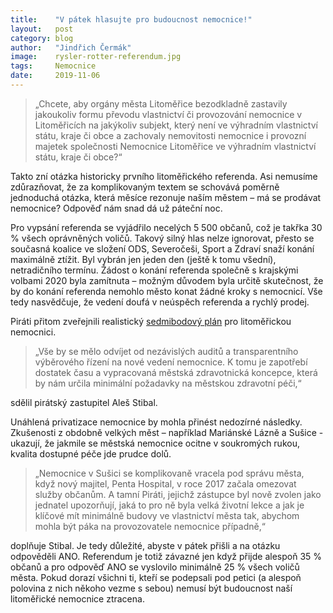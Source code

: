 ```yaml
---
title:	  "V pátek hlasujte pro budoucnost nemocnice!"
layout:	  post
category: blog
author:	  "Jindřich Čermák"
image:	  rysler-rotter-referendum.jpg
tags:	  Nemocnice
date:	  2019-11-06
---
```

>„Chcete, aby orgány města Litoměřice bezodkladně zastavily jakoukoliv formu převodu vlastnictví či provozování nemocnice v Litoměřicích na jakýkoliv subjekt, který není ve výhradním vlastnictví státu, kraje či obce a zachovaly nemovitosti nemocnice i provozní majetek společnosti Nemocnice Litoměřice ve výhradním vlastnictví státu, kraje či obce?“

Takto zní otázka historicky prvního litoměřického referenda. Asi nemusíme zdůrazňovat, že za komplikovaným textem se schovává poměrně jednoduchá otázka, která měsíce rezonuje naším městem – má se prodávat nemocnice? Odpověď nám snad dá už páteční noc.

Pro vypsání referenda se vyjádřilo necelých 5 500 občanů, což je takřka 30 % všech oprávněných voličů. Takový silný hlas nelze ignorovat, přesto se současná koalice ve složení ODS, Severočeši, Sport a Zdraví snaží konání maximálně ztížit. Byl vybrán jen jeden den (ještě k tomu všední), netradičního termínu. Žádost o konání referenda společně s krajskými volbami 2020 byla zamítnuta – možným důvodem byla určitě skutečnost, že by do konání referenda nemohlo město konat žádné kroky s nemocnicí. Vše tedy nasvědčuje, že vedení doufá v neúspěch referenda a rychlý prodej.

Piráti přitom zveřejnili realistický [sedmibodový plán](/7-bodu-pro-nemocnici.html) pro litoměřickou nemocnici.

>„Vše by se mělo odvíjet od nezávislých auditů a transparentního výběrového řízení na nové vedení nemocnice. K tomu je zapotřebí dostatek času a vypracovaná městská zdravotnická koncepce, která by nám určila minimální požadavky na městskou zdravotní péči,“ 

sdělil pirátský zastupitel Aleš Stibal. 

Unáhlená privatizace nemocnice by mohla přinést nedozírné následky. Zkušenosti z obdobně velkých měst – například Mariánské Lázně a Sušice -  ukazují, že jakmile se  městská nemocnice ocitne v soukromých rukou, kvalita dostupné péče jde prudce dolů. 

>„Nemocnice v Sušici se komplikovaně vracela pod správu města, když nový majitel, Penta Hospital, v roce 2017 začala omezovat služby občanům. A tamní Piráti, jejichž zástupce byl nově zvolen jako jednatel upozorňují, jaká to pro ně byla velká životní lekce a jak je klíčové mít minimálně budovy ve vlastnictví města tak, abychom mohla být páka na provozovatele nemocnice případně,“ 

doplňuje Stibal. Je tedy důležité, abyste v pátek přišli a na otázku odpověděli ANO. Referendum je totiž závazné jen když přijde alespoň 35 % občanů a pro odpověď ANO se vyslovilo minimálně 25 % všech voličů města. Pokud dorazí všichni ti, kteří se podepsali pod petici (a alespoň polovina z nich někoho vezme s sebou) nemusí být budoucnost naší litoměřické nemocnice ztracena.

